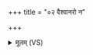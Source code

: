 +++
title = "०२ वैश्वानरो न"

+++
<details><summary>मूलम् (VS)</summary>

वै॑श्वान॒रो न॒ आग॑मदि॒मं य॒ज्ञं स॒जूरुप॑।  
अ॒ग्निरु॒क्थेष्वंह॑सु ॥
</details>